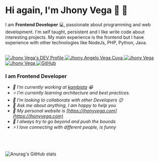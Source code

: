 # Hi again, I'm Jhony Vega 👨 👋

I am **Frontend Developer** 💻, passionate about programming and web development. I'm self taught, persistent and I like write code about interesting projects. 
My main experience is the frontend but I have experience with other technologies like NodeJs, PHP, Python, Java.

</br>

<a href="https://dev.to/jhony24">
  <img src="https://img.shields.io/badge/dev.to-0A0A0A?style=for-the-badge&logo=dev.to&logoColor=white" alt="Jhony Vega's DEV Profile">
</a>
<a href="https://www.linkedin.com/in/jhony-vega/">
  <img src="https://img.shields.io/badge/LinkedIn-0077B5?style=for-the-badge&logo=linkedin&logoColor=white" alt="Jhony Angelo Vega Cuya">
</a>
<a href="https://twitter.com/JhonyV01">
  <img src="https://img.shields.io/badge/Twitter-1DA1F2?style=for-the-badge&logo=twitter&logoColor=white" alt="Jhony Vega" >
</a>
<a href="https://mail.google.com/mail/?view=cm&fs=1&tf=1&to=jhonyvegacuya24@gmail.com" target="_blank">
  <img src="https://img.shields.io/badge/Gmail-D14836?style=for-the-badge&logo=gmail&logoColor=white" alt="Jhony Vega" >
</a>
<a href="https://jhonyvega.com" target="_blank">
  <img alt="GitHub" src="https://img.shields.io/badge/github%20-%23121011.svg?&style=for-the-badge&logo=github&logoColor=white" alt="Portfolio" />
</a>

### I am Frontend Developer
- *🔭 I’m currently working at [kambista](https://kambista.com/) :grin:*
- *⭐ I’m currently learning architecture and best practices.*
- *👯 I’m looking to collaborate with other Developers :wink:*
- *💬 Ask me about anything, I am happy to help you*
- *🎵 My personal website is [https://jhonyvega.com](https://jhonyvega.com)*
- *🧗 I always try to go beyond and push the bounds*
- *⚡ I love connecting with different people, is funny*

</br>
</br>

![Anurag's GitHub stats](https://github-readme-stats.vercel.app/api?username=jhony-24&show_icons=true&layout=compact&theme=dark)
